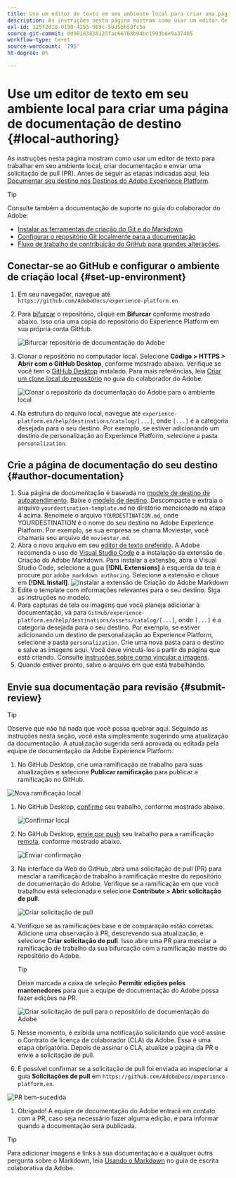 ```yaml
---
title: Use um editor de texto em seu ambiente local para criar uma página de documentação de destino
description: As instruções nesta página mostram como usar um editor de texto para trabalhar no ambiente local a fim de criar uma página de documentação para o destino do Experience Platform e enviá-la para revisão.
exl-id: 125f2d10-0190-4255-909c-5bd5bb59fcba
source-git-commit: 0d98183838125fac66768b94bc1993bde9a374b5
workflow-type: tm+mt
source-wordcount: '795'
ht-degree: 0%

---
```


# Use um editor de texto em seu ambiente local para criar uma página de documentação de destino {#local-authoring}

As instruções nesta página mostram como usar um editor de texto para trabalhar em seu ambiente local, criar documentação e enviar uma solicitação de pull (PR). Antes de seguir as etapas indicadas aqui, leia [Documentar seu destino nos Destinos do Adobe Experience Platform](./documentation-instructions.md).

>[!TIP]
>
>Consulte também a documentação de suporte no guia do colaborador do Adobe:
>* [Instalar as ferramentas de criação do Git e do Markdown](https://experienceleague.adobe.com/docs/contributor/contributor-guide/setup/install-tools.html)
>* [Configurar o repositório Git localmente para a documentação](https://experienceleague.adobe.com/docs/contributor/contributor-guide/setup/local-repo.html)
>* [Fluxo de trabalho de contribuição do GitHub para grandes alterações](https://experienceleague.adobe.com/docs/contributor/contributor-guide/setup/full-workflow.html).

## Conectar-se ao GitHub e configurar o ambiente de criação local {#set-up-environment}

1. Em seu navegador, navegue até `https://github.com/AdobeDocs/experience-platform.en`
2. Para [bifurcar](https://experienceleague.adobe.com/docs/contributor/contributor-guide/setup/local-repo.html#fork-the-repository) o repositório, clique em **Bifurcar** conforme mostrado abaixo. Isso cria uma cópia do repositório do Experience Platform em sua própria conta GitHub.

   ![Bifurcar repositório de documentação do Adobe](../assets/docs-framework/ssd-fork-repository.gif)

3. Clonar o repositório no computador local. Selecione **Código > HTTPS > Abrir com o GitHub Desktop**, conforme mostrado abaixo. Verifique se você tem o [GitHub Desktop](https://desktop.github.com/) instalado. Para mais referências, leia [Criar um clone local do repositório](https://experienceleague.adobe.com/docs/contributor/contributor-guide/setup/local-repo.html#create-a-local-clone-of-the-repository) no guia do colaborador do Adobe.

   ![Clonar o repositório da documentação do Adobe para o ambiente local](../assets/docs-framework/clone-local.png)

4. Na estrutura do arquivo local, navegue até `experience-platform.en/help/destinations/catalog/[...]`, onde `[...]` é a categoria desejada para o seu destino. Por exemplo, se estiver adicionando um destino de personalização ao Experience Platform, selecione a pasta `personalization`.

## Crie a página de documentação do seu destino {#author-documentation}

1. Sua página de documentação é baseada no [modelo de destino de autoatendimento](../docs-framework/self-service-template.md). Baixe o [modelo de destino](../assets/docs-framework/yourdestination-template.zip). Descompacte e extraia o arquivo `yourdestination-template.md` no diretório mencionado na etapa 4 acima.  Renomeie o arquivo `YOURDESTINATION.md`, onde YOURDESTINATION é o nome do seu destino no Adobe Experience Platform. Por exemplo, se sua empresa se chama Moviestar, você chamaria seu arquivo de `moviestar.md`.
2. Abra o novo arquivo em seu [editor de texto preferido](https://experienceleague.adobe.com/docs/contributor/contributor-guide/setup/install-tools.html#understand-markdown-editors). A Adobe recomenda o uso do [Visual Studio Code](https://code.visualstudio.com/) e a instalação da extensão de Criação do Adobe Markdown. Para instalar a extensão, abra o Visual Studio Code, selecione a guia **[!DNL Extensions]** à esquerda da tela e procure por `adobe markdown authoring`. Selecione a extensão e clique em **[!DNL Install]**.
   ![Instalar a extensão de Criação do Adobe Markdown](../assets/docs-framework/install-adobe-markdown-extension.gif)
3. Edite o template com informações relevantes para o seu destino. Siga as instruções no modelo.
4. Para capturas de tela ou imagens que você planeja adicionar à documentação, vá para `GitHub/experience-platform.en/help/destinations/assets/catalog/[...]`, onde `[...]` é a categoria desejada para o seu destino. Por exemplo, se estiver adicionando um destino de personalização ao Experience Platform, selecione a pasta `personalization`. Crie uma nova pasta para o destino e salve as imagens aqui. Você deve vinculá-los a partir da página que está criando. Consulte [instruções sobre como vincular a imagens](https://experienceleague.adobe.com/docs/contributor/contributor-guide/writing-essentials/linking.html#link-to-images).
5. Quando estiver pronto, salve o arquivo em que está trabalhando.

## Envie sua documentação para revisão {#submit-review}

>[!TIP]
>
>Observe que não há nada que você possa quebrar aqui. Seguindo as instruções nesta seção, você está simplesmente sugerindo uma atualização da documentação. A atualização sugerida será aprovada ou editada pela equipe de documentação da Adobe Experience Platform.

1. No GitHub Desktop, crie uma ramificação de trabalho para suas atualizações e selecione **Publicar ramificação** para publicar a ramificação no GitHub.

![Nova ramificação local](../assets/docs-framework/new-branch-local.gif)

1. No GitHub Desktop, [confirme](https://docs.github.com/en/free-pro-team@latest/github/getting-started-with-github/github-glossary#commit) seu trabalho, conforme mostrado abaixo.

   ![Confirmar local](../assets/docs-framework/commit-local.png)

1. No GitHub Desktop, [envie por push](https://docs.github.com/en/free-pro-team@latest/github/getting-started-with-github/github-glossary#push) seu trabalho para a ramificação [remota](https://docs.github.com/en/free-pro-team@latest/github/getting-started-with-github/github-glossary#remote), conforme mostrado abaixo.

   ![Enviar confirmação](../assets/docs-framework/push-local-to-remote.png)

1. Na interface da Web do GitHub, abra uma solicitação de pull (PR) para mesclar a ramificação de trabalho à ramificação mestre do repositório de documentação do Adobe. Verifique se a ramificação em que você trabalhou está selecionada e selecione **Contribute > Abrir solicitação de pull**.

   ![Criar solicitação de pull](../assets/docs-framework/ssd-create-pull-request-1.gif)

1. Verifique se as ramificações base e de comparação estão corretas. Adicione uma observação à PR, descrevendo sua atualização, e selecione **Criar solicitação de pull**. Isso abre uma PR para mesclar a ramificação de trabalho da sua bifurcação com a ramificação mestre do repositório do Adobe.

   >[!TIP]
   >
   >Deixe marcada a caixa de seleção **Permitir edições pelos mantenedores** para que a equipe de documentação do Adobe possa fazer edições na PR.

   ![Criar solicitação de pull para o repositório de documentação do Adobe](../assets/docs-framework/ssd-create-pull-request-2.png)

1. Nesse momento, é exibida uma notificação solicitando que você assine o Contrato de licença de colaborador (CLA) da Adobe. Essa é uma etapa obrigatória. Depois de assinar o CLA, atualize a página da PR e envie a solicitação de pull.

1. É possível confirmar se a solicitação de pull foi enviada ao inspecionar a guia **Solicitações de pull** em `https://github.com/AdobeDocs/experience-platform.en`.

![PR bem-sucedida](../assets/docs-framework/ssd-pr-successful.png)

1. Obrigado! A equipe de documentação do Adobe entrará em contato com a PR, caso seja necessário fazer alguma edição, e para informar quando a documentação será publicada.

>[!TIP]
>
>Para adicionar imagens e links à sua documentação e a qualquer outra pergunta sobre o Markdown, leia [Usando o Markdown](https://experienceleague.adobe.com/docs/contributor/contributor-guide/writing-essentials/markdown.html) no guia de escrita colaborativa da Adobe.
